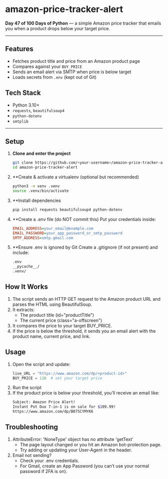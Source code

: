 # amazon-price-tracker-alert

**Day 47 of 100 Days of Python** — a simple Amazon price tracker that emails you when a product drops below your target price.

---

## Features
- Fetches product title and price from an Amazon product page
- Compares against your `BUY_PRICE`
- Sends an email alert via SMTP when price is below target
- Loads secrets from `.env` (kept out of Git)

## Tech Stack
- Python 3.10+
- `requests`, `beautifulsoup4`
- `python-dotenv`
- `smtplib`

---

## Setup

1. **Clone and enter the project**
   ```bash
   git clone https://github.com/<your-username>/amazon-price-tracker-alert.git
   cd amazon-price-tracker-alert
2. **Create & activate a virtualenv (optional but recommended)
   ```bash
   python3 -m venv .venv
   source .venv/bin/activate
3. **Install dependencies
   ```bash
   pip install requests beautifulsoup4 python-dotenv
4. **Create a .env file (do NOT commit this)
   Put your credentials inside:
   ```ini
   EMAIL_ADDRESS=your_email@example.com
   EMAIL_PASSWORD=your_app_password_or_smtp_password
   SMTP_ADDRESS=smtp.gmail.com
5. **Ensure .env is ignored by Git
   Create a .gitignore (if not present) and include:
   ```bash
   .env
   __pycache__/
   .venv/

## How It Works
1. The script sends an HTTP GET request to the Amazon product URL and parses the HTML using BeautifulSoup.
2. It extracts:
   - The product title (id="productTitle")
   - The current price (class="a-offscreen")
3. It compares the price to your target BUY_PRICE.
4. If the price is below the threshold, it sends you an email alert with the product name, current price, and link.

## Usage

1. Open the script and update:
   ```python
   live_URL = "https://www.amazon.com/dp/<product-id>"
   BUY_PRICE = 110  # set your target price
2. Run the script
3. If the product price is below your threshold, you’ll receive an email like:
   ```bash
   Subject: Amazon Price Alert!
   Instant Pot Duo 7-in-1 is on sale for $109.99!
   https://www.amazon.com/dp/B075CYMYK6
   
## Troubleshooting
1. AttributeError: 'NoneType' object has no attribute 'getText'
   - The page layout changed or you hit an Amazon bot-protection page.
   - Try adding or updating your User-Agent in the header.
2. Email not sending?
   - Check your .env credentials.
   - For Gmail, create an App Password (you can’t use your normal password if 2FA is on).



   
